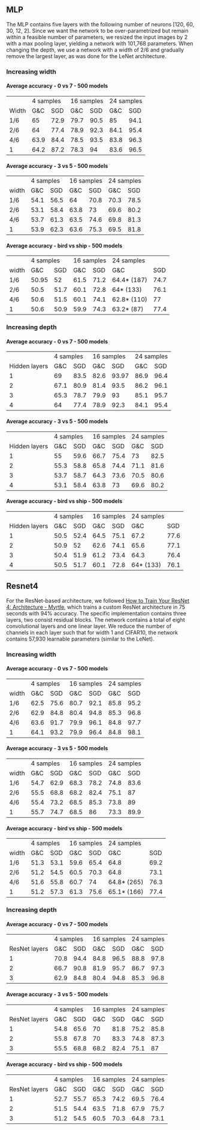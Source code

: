 ## MLP

The MLP contains five layers with the following number of neurons [120, 60, 30, 12, 2]. Since we want the network to be over-parametrized but remain within a feasible number of parameters, we resized the input images by 2 with a max pooling layer, yielding a network with 101,768 parameters. When changing the depth, we use a network with a width of 2/6 and gradually remove the largest layer, as was done for the LeNet architecture.


### Increasing width 


#### Average accuracy - 0 vs 7 - 500 models


<table>
  <tr>
   <td>
   </td>
   <td colspan="2" >4 samples
   </td>
   <td colspan="2" >16 samples
   </td>
   <td colspan="2" >24 samples
   </td>
  </tr>
  <tr>
   <td>Width
   </td>
   <td>G&C
   </td>
   <td>SGD 
   </td>
   <td>G&C  
   </td>
   <td>SGD 
   </td>
   <td>G&C 
   </td>
   <td>SGD 
   </td>
  </tr>
  <tr>
   <td>1/6
   </td>
   <td>65
   </td>
   <td>72.9
   </td>
   <td>79.7
   </td>
   <td>90.5
   </td>
   <td>85
   </td>
   <td>94.1
   </td>
  </tr>
  <tr>
   <td>2/6
   </td>
   <td>64
   </td>
   <td>77.4
   </td>
   <td>78.9
   </td>
   <td>92.3
   </td>
   <td>84.1
   </td>
   <td>95.4
   </td>
  </tr>
  <tr>
   <td>4/6
   </td>
   <td>63.9
   </td>
   <td>84.4
   </td>
   <td>78.5
   </td>
   <td>93.5
   </td>
   <td>83.8
   </td>
   <td>96.3
   </td>
  </tr>
  <tr>
   <td>1
   </td>
   <td>64.2
   </td>
   <td>87.2
   </td>
   <td>78.3
   </td>
   <td>94
   </td>
   <td>83.6
   </td>
   <td>96.5
   </td>
  </tr>
</table>



#### Average accuracy - 3 vs 5 - 500 models


<table>
  <tr>
   <td>
   </td>
   <td colspan="2" >4 samples
   </td>
   <td colspan="2" >16 samples
   </td>
   <td colspan="2" >24 samples
   </td>
  </tr>
  <tr>
   <td>width
   </td>
   <td>G&C
   </td>
   <td>SGD 
   </td>
   <td>G&C  
   </td>
   <td>SGD 
   </td>
   <td>G&C 
   </td>
   <td>SGD 
   </td>
  </tr>
  <tr>
   <td>1/6
   </td>
   <td>54.1
   </td>
   <td>56.5
   </td>
   <td>64
   </td>
   <td>70.8
   </td>
   <td>70.3
   </td>
   <td>78.5
   </td>
  </tr>
  <tr>
   <td>2/6
   </td>
   <td>53.1
   </td>
   <td>58.4
   </td>
   <td>63.8
   </td>
   <td>73
   </td>
   <td>69.6
   </td>
   <td>80.2
   </td>
  </tr>
  <tr>
   <td>4/6
   </td>
   <td>53.7
   </td>
   <td>61.3
   </td>
   <td>63.5
   </td>
   <td>74.6
   </td>
   <td>69.8
   </td>
   <td>81.3
   </td>
  </tr>
  <tr>
   <td>1
   </td>
   <td>53.9
   </td>
   <td>62.3
   </td>
   <td>63.6
   </td>
   <td>75.3
   </td>
   <td>69.5
   </td>
   <td>81.8
   </td>
  </tr>
</table>



#### Average accuracy - bird vs ship - 500 models


<table>
  <tr>
   <td>
   </td>
   <td colspan="2" >4 samples
   </td>
   <td colspan="2" >16 samples
   </td>
   <td colspan="2" >24 samples
   </td>
  </tr>
  <tr>
   <td>width
   </td>
   <td>G&C
   </td>
   <td>SGD 
   </td>
   <td>G&C  
   </td>
   <td>SGD 
   </td>
   <td>G&C 
   </td>
   <td>SGD 
   </td>
  </tr>
  <tr>
   <td>1/6
   </td>
   <td>50.95
   </td>
   <td>52
   </td>
   <td>61.5
   </td>
   <td>71.2
   </td>
   <td>64.4* (187)
   </td>
   <td>74.7
   </td>
  </tr>
  <tr>
   <td>2/6
   </td>
   <td>50.5
   </td>
   <td>51.7
   </td>
   <td>60.1
   </td>
   <td>72.8
   </td>
   <td>64* (133)
   </td>
   <td>76.1
   </td>
  </tr>
  <tr>
   <td>4/6
   </td>
   <td>50.6
   </td>
   <td>51.5
   </td>
   <td>60.1
   </td>
   <td>74.1
   </td>
   <td>62.8* (110)
   </td>
   <td>77
   </td>
  </tr>
  <tr>
   <td>1
   </td>
   <td>50.6
   </td>
   <td>50.9
   </td>
   <td>59.9
   </td>
   <td>74.3
   </td>
   <td>63.2* (87)
   </td>
   <td>77.4
   </td>
  </tr>
</table>



### Increasing depth


#### Average accuracy - 0 vs 7 - 500 models


<table>
  <tr>
   <td>
   </td>
   <td colspan="2" >4 samples
   </td>
   <td colspan="2" >16 samples
   </td>
   <td colspan="2" >24 samples
   </td>
  </tr>
  <tr>
   <td>Hidden layers
   </td>
   <td>G&C
   </td>
   <td>SGD 
   </td>
   <td>G&C  
   </td>
   <td>SGD 
   </td>
   <td>G&C 
   </td>
   <td>SGD 
   </td>
  </tr>
  <tr>
   <td>1
   </td>
   <td>69
   </td>
   <td>83.5
   </td>
   <td>82.6
   </td>
   <td>93.97
   </td>
   <td>86.9
   </td>
   <td>96.4
   </td>
  </tr>
  <tr>
   <td>2
   </td>
   <td>67.1
   </td>
   <td>80.9
   </td>
   <td>81.4
   </td>
   <td>93.5
   </td>
   <td>86.2
   </td>
   <td>96.1
   </td>
  </tr>
  <tr>
   <td>3
   </td>
   <td>65.3
   </td>
   <td>78.7
   </td>
   <td>79.9
   </td>
   <td>93
   </td>
   <td>85.1
   </td>
   <td>95.7
   </td>
  </tr>
  <tr>
   <td>4
   </td>
   <td>64
   </td>
   <td>77.4
   </td>
   <td>78.9
   </td>
   <td>92.3
   </td>
   <td>84.1
   </td>
   <td>95.4
   </td>
  </tr>
</table>



#### Average accuracy - 3 vs 5 - 500 models


<table>
  <tr>
   <td>
   </td>
   <td colspan="2" >4 samples
   </td>
   <td colspan="2" >16 samples
   </td>
   <td colspan="2" >24 samples
   </td>
  </tr>
  <tr>
   <td>Hidden layers
   </td>
   <td>G&C
   </td>
   <td>SGD 
   </td>
   <td>G&C  
   </td>
   <td>SGD 
   </td>
   <td>G&C 
   </td>
   <td>SGD 
   </td>
  </tr>
  <tr>
   <td>1
   </td>
   <td>55
   </td>
   <td>59.6
   </td>
   <td>66.7
   </td>
   <td>75.4
   </td>
   <td>73
   </td>
   <td>82.5
   </td>
  </tr>
  <tr>
   <td>2
   </td>
   <td>55.3
   </td>
   <td>58.8
   </td>
   <td>65.8
   </td>
   <td>74.4
   </td>
   <td>71.1
   </td>
   <td>81.6
   </td>
  </tr>
  <tr>
   <td>3
   </td>
   <td>53.7
   </td>
   <td>58.7
   </td>
   <td>64.3
   </td>
   <td>73.6
   </td>
   <td>70.5
   </td>
   <td>80.6
   </td>
  </tr>
  <tr>
   <td>4
   </td>
   <td>53.1
   </td>
   <td>58.4
   </td>
   <td>63.8
   </td>
   <td>73
   </td>
   <td>69.6
   </td>
   <td>80.2
   </td>
  </tr>
</table>



#### Average accuracy - bird vs ship - 500 models


<table>
  <tr>
   <td>
   </td>
   <td colspan="2" >4 samples
   </td>
   <td colspan="2" >16 samples
   </td>
   <td colspan="2" >24 samples
   </td>
  </tr>
  <tr>
   <td>Hidden layers
   </td>
   <td>G&C
   </td>
   <td>SGD 
   </td>
   <td>G&C  
   </td>
   <td>SGD 
   </td>
   <td>G&C 
   </td>
   <td>SGD 
   </td>
  </tr>
  <tr>
   <td>1
   </td>
   <td>50.5
   </td>
   <td>52.4
   </td>
   <td>64.5
   </td>
   <td>75.1
   </td>
   <td>67.2
   </td>
   <td>77.6
   </td>
  </tr>
  <tr>
   <td>2
   </td>
   <td>50.9
   </td>
   <td>52
   </td>
   <td>62.6
   </td>
   <td>74.1
   </td>
   <td>65.6
   </td>
   <td>77.1
   </td>
  </tr>
  <tr>
   <td>3
   </td>
   <td>50.4
   </td>
   <td>51.9
   </td>
   <td>61.2
   </td>
   <td>73.4
   </td>
   <td>64.3
   </td>
   <td>76.4
   </td>
  </tr>
  <tr>
   <td>4
   </td>
   <td>50.5
   </td>
   <td>51.7
   </td>
   <td>60.1
   </td>
   <td>72.8
   </td>
   <td>64* (133)
   </td>
   <td>76.1
   </td>
  </tr>
</table>



## Resnet4

For the ResNet-based architecture, we followed [How to Train Your ResNet 4: Architecture - Myrtle](https://myrtle.ai/learn/how-to-train-your-resnet-4-architecture/), which trains a custom ResNet architecture in 75 seconds with 94% accuracy. The specific implementation contains three layers, two consist residual blocks. The network contains a total of eight convolutional layers and one linear layer. We reduce the number of channels in each layer such that for width 1 and CIFAR10, the network contains 57,930 learnable parameters (similar to the LeNet).


### Increasing width


#### Average accuracy - 0 vs 7 - 500 models


<table>
  <tr>
   <td>
   </td>
   <td colspan="2" >4 samples
   </td>
   <td colspan="2" >16 samples
   </td>
   <td colspan="2" >24 samples
   </td>
  </tr>
  <tr>
   <td>width
   </td>
   <td>G&C
   </td>
   <td>SGD 
   </td>
   <td>G&C  
   </td>
   <td>SGD 
   </td>
   <td>G&C 
   </td>
   <td>SGD 
   </td>
  </tr>
  <tr>
   <td>1/6
   </td>
   <td>62.5
   </td>
   <td>75.6
   </td>
   <td>80.7
   </td>
   <td>92.1
   </td>
   <td>85.8
   </td>
   <td>95.2
   </td>
  </tr>
  <tr>
   <td>2/6
   </td>
   <td>62.9
   </td>
   <td>84.8
   </td>
   <td>80.4
   </td>
   <td>94.8
   </td>
   <td>85.3
   </td>
   <td>96.8
   </td>
  </tr>
  <tr>
   <td>4/6
   </td>
   <td>63.6
   </td>
   <td>91.7
   </td>
   <td>79.9
   </td>
   <td>96.1
   </td>
   <td>84.8
   </td>
   <td>97.7
   </td>
  </tr>
  <tr>
   <td>1
   </td>
   <td>64.1
   </td>
   <td>93.2
   </td>
   <td>79.9
   </td>
   <td>96.4
   </td>
   <td>84.8
   </td>
   <td>98.1
   </td>
  </tr>
</table>



#### Average accuracy - 3 vs 5 - 500 models


<table>
  <tr>
   <td>
   </td>
   <td colspan="2" >4 samples
   </td>
   <td colspan="2" >16 samples
   </td>
   <td colspan="2" >24 samples
   </td>
  </tr>
  <tr>
   <td>width
   </td>
   <td>G&C
   </td>
   <td>SGD 
   </td>
   <td>G&C  
   </td>
   <td>SGD 
   </td>
   <td>G&C 
   </td>
   <td>SGD 
   </td>
  </tr>
  <tr>
   <td>1/6
   </td>
   <td>54.7
   </td>
   <td>62.9
   </td>
   <td>68.3
   </td>
   <td>78.2
   </td>
   <td>74.8
   </td>
   <td>83.6
   </td>
  </tr>
  <tr>
   <td>2/6
   </td>
   <td>55.5
   </td>
   <td>68.8
   </td>
   <td>68.2
   </td>
   <td>82.4
   </td>
   <td>75.1
   </td>
   <td>87
   </td>
  </tr>
  <tr>
   <td>4/6
   </td>
   <td>55.4
   </td>
   <td>73.2
   </td>
   <td>68.5
   </td>
   <td>85.3
   </td>
   <td>73.8
   </td>
   <td>89
   </td>
  </tr>
  <tr>
   <td>1
   </td>
   <td>55.7
   </td>
   <td>74.7
   </td>
   <td>68.5
   </td>
   <td>86
   </td>
   <td>73.3
   </td>
   <td>89.9
   </td>
  </tr>
</table>



#### Average accuracy - bird vs ship - 500 models


<table>
  <tr>
   <td>
   </td>
   <td colspan="2" >4 samples
   </td>
   <td colspan="2" >16 samples
   </td>
   <td colspan="2" >24 samples
   </td>
  </tr>
  <tr>
   <td>width
   </td>
   <td>G&C
   </td>
   <td>SGD 
   </td>
   <td>G&C  
   </td>
   <td>SGD 
   </td>
   <td>G&C 
   </td>
   <td>SGD 
   </td>
  </tr>
  <tr>
   <td>1/6
   </td>
   <td>51.3
   </td>
   <td>53.1
   </td>
   <td>59.6
   </td>
   <td>65.4
   </td>
   <td>64.8
   </td>
   <td>69.2
   </td>
  </tr>
  <tr>
   <td>2/6
   </td>
   <td>51.2
   </td>
   <td>54.5
   </td>
   <td>60.5
   </td>
   <td>70.3
   </td>
   <td>64.8
   </td>
   <td>73.1
   </td>
  </tr>
  <tr>
   <td>4/6
   </td>
   <td>51.6
   </td>
   <td>55.8
   </td>
   <td>60.7
   </td>
   <td>74
   </td>
   <td>64.8* (265)
   </td>
   <td>76.3
   </td>
  </tr>
  <tr>
   <td>1
   </td>
   <td>51.2
   </td>
   <td>57.3
   </td>
   <td>61.3
   </td>
   <td>75.6
   </td>
   <td>65.1* (166)
   </td>
   <td>77.4
   </td>
  </tr>
</table>



### Increasing depth 


#### Average accuracy - 0 vs 7 - 500 models


<table>
  <tr>
   <td>
   </td>
   <td colspan="2" >4 samples
   </td>
   <td colspan="2" >16 samples
   </td>
   <td colspan="2" >24 samples
   </td>
  </tr>
  <tr>
   <td>ResNet layers
   </td>
   <td>G&C
   </td>
   <td>SGD 
   </td>
   <td>G&C  
   </td>
   <td>SGD 
   </td>
   <td>G&C 
   </td>
   <td>SGD 
   </td>
  </tr>
  <tr>
   <td>1 
   </td>
   <td>70.8
   </td>
   <td>94.4
   </td>
   <td>84.8
   </td>
   <td>96.5
   </td>
   <td>88.8
   </td>
   <td>97.8
   </td>
  </tr>
  <tr>
   <td>2 
   </td>
   <td>66.7
   </td>
   <td>90.8
   </td>
   <td>81.9
   </td>
   <td>95.7
   </td>
   <td>86.7
   </td>
   <td>97.3
   </td>
  </tr>
  <tr>
   <td>3
   </td>
   <td>62.9
   </td>
   <td>84.8
   </td>
   <td>80.4
   </td>
   <td>94.8
   </td>
   <td>85.3
   </td>
   <td>96.8
   </td>
  </tr>
</table>



#### Average accuracy - 3 vs 5 - 500 models


<table>
  <tr>
   <td>
   </td>
   <td colspan="2" >4 samples
   </td>
   <td colspan="2" >16 samples
   </td>
   <td colspan="2" >24 samples
   </td>
  </tr>
  <tr>
   <td>ResNet layers
   </td>
   <td>G&C
   </td>
   <td>SGD 
   </td>
   <td>G&C  
   </td>
   <td>SGD 
   </td>
   <td>G&C 
   </td>
   <td>SGD 
   </td>
  </tr>
  <tr>
   <td>1 
   </td>
   <td>54.8
   </td>
   <td>65.6
   </td>
   <td>70
   </td>
   <td>81.8
   </td>
   <td>75.2
   </td>
   <td>85.8
   </td>
  </tr>
  <tr>
   <td>2 
   </td>
   <td>55.8
   </td>
   <td>67.8
   </td>
   <td>70
   </td>
   <td>83.3
   </td>
   <td>74.8
   </td>
   <td>87.3
   </td>
  </tr>
  <tr>
   <td>3
   </td>
   <td>55.5
   </td>
   <td>68.8
   </td>
   <td>68.2
   </td>
   <td>82.4
   </td>
   <td>75.1
   </td>
   <td>87
   </td>
  </tr>
</table>



#### Average accuracy - bird vs ship - 500 models


<table>
  <tr>
   <td>
   </td>
   <td colspan="2" >4 samples
   </td>
   <td colspan="2" >16 samples
   </td>
   <td colspan="2" >24 samples
   </td>
  </tr>
  <tr>
   <td>ResNet layers
   </td>
   <td>G&C
   </td>
   <td>SGD 
   </td>
   <td>G&C  
   </td>
   <td>SGD 
   </td>
   <td>G&C 
   </td>
   <td>SGD 
   </td>
  </tr>
  <tr>
   <td>1 
   </td>
   <td>52.7
   </td>
   <td>55.7
   </td>
   <td>65.3
   </td>
   <td>74.2
   </td>
   <td>69.5
   </td>
   <td>76.4
   </td>
  </tr>
  <tr>
   <td>2 
   </td>
   <td>51.5
   </td>
   <td>54.4
   </td>
   <td>63.5
   </td>
   <td>71.8
   </td>
   <td>67.9
   </td>
   <td>75.7
   </td>
  </tr>
  <tr>
   <td>3
   </td>
   <td>51.2
   </td>
   <td>54.5
   </td>
   <td>60.5
   </td>
   <td>70.3
   </td>
   <td>64.8
   </td>
   <td>73.1
   </td>
  </tr>
</table>

